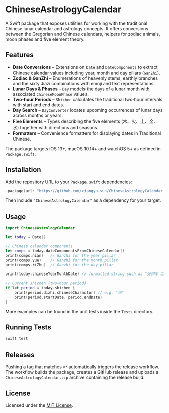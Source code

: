 # ChineseAstrologyCalendar

A Swift package that exposes utilities for working with the traditional Chinese lunar calendar and astrology concepts. It offers conversions between the Gregorian and Chinese calendars, helpers for zodiac animals, moon phases and five element theory.

## Features

- **Date Conversions** – Extensions on `Date` and `DateComponents` to extract Chinese calendar values including year, month and day pillars (`GanZhi`).
- **Zodiac & GanZhi** – Enumerations of heavenly stems, earthly branches and the sixty Jiazi combinations with emoji and text representations.
- **Lunar Days & Phases** – `Day` models the days of a lunar month with associated `ChineseMoonPhase` values.
- **Two‑hour Periods** – `Shichen` calculates the traditional two‑hour intervals with start and end dates.
- **Day Search** – `DayConverter` locates upcoming occurrences of lunar days across months or years.
- **Five Elements** – Types describing the five elements (木、火、土、金、水) together with directions and seasons.
- **Formatters** – Convenience formatters for displaying dates in Traditional Chinese.

The package targets iOS 13+, macOS 10.14+ and watchOS 5+ as defined in `Package.swift`.

## Installation

Add the repository URL to your `Package.swift` dependencies:

```swift
.package(url: "https://github.com/xiangyu-sun/ChineseAstrologyCalendar.git", from: "1.0.0")
```

Then include `"ChineseAstrologyCalendar"` as a dependency for your target.

## Usage

```swift
import ChineseAstrologyCalendar

let today = Date()

// Chinese calendar components
let comps = today.dateComponentsFromChineseCalendar()
print(comps.nian)   // Ganzhi for the year pillar
print(comps.yue)    // Ganzhi for the month pillar
print(comps.riZhu)  // Ganzhi for the day pillar

print(today.chineseYearMonthDate) // formatted string such as "癸卯年 二月初三"

// Current shichen (two‑hour period)
if let period = today.shichen {
    print(period.dizhi.chineseCharactor) // e.g. "卯"
    print(period.startDate, period.endDate)
}
```

More examples can be found in the unit tests inside the `Tests` directory.

## Running Tests

```bash
swift test
```

## Releases

Pushing a tag that matches `v*` automatically triggers the release workflow.
The workflow builds the package, creates a GitHub release and uploads a
`ChineseAstrologyCalendar.zip` archive containing the release build.

## License

Licensed under the [MIT License](LICENSE.md).
